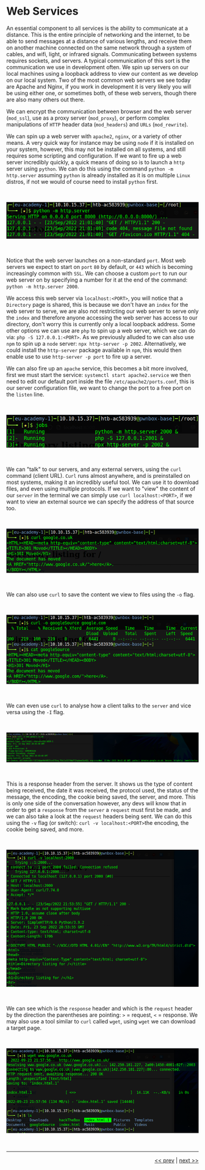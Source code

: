 # Web Services

An essential component to all services is the ability to communicate at a distance. This is the entire principle of networking and the internet, to be able to send messages at a distance of various lengths, and receive them on another machine connected on the same network through a system of cables, and wifi, light, or infrared signals. Communicating between systems requires sockets, and servers. A typical communication of this sort is the communication we use in development often. We spin up servers on our local machines using a loopback address to view our content as we develop on our local system. Two of the most common web servers we see today are Apache and Nginx, if you work in development it is very likely you will be using either one, or sometimes both, of these web servers, though there are also many others out there.

We can encrypt the communication between browser and the web server (`mod_ssl`), use as a proxy server (`mod_proxy`), or perform complex manipulations of `HTTP` header data (`mod_headers`) and `URLs` (`mod_rewrite`).

We can spin up a web server with `apache2`, `nginx`, or a variety of other means. A very quick way for instance may be using `node` if it is installed on your system, however, this may not be installed on all systems, and still requires some scripting and configuration. If we want to fire up a web server incredibly quickly, a quick means of doing so is to launch a `http` server using `python`. We can do this using the command `python -m http.server` assuming `python` is already installed as it is on multiple `Linux` distros, if not we would of course need to install `python` first.

<br />

![Python Webserver](../images/PythonServer.png)

<br />

Notice that the web server launches on a non-standard `port`. Most web servers we expect to start on `port` `80` by default, or `443` which is becoming increasingly common with `SSL`. We can choose a custom `port` to run our web server on by specifying a number for it at the end of the command: `python -m http.server 2000`.

We access this web server via `localhost:<PORT>`, you will notice that a `Directory` page is shared, this is because we don't have an `index` for the web server to serve, we are also not restricting our web server to serve only the `index` and therefore anyone accessing the web server has access to our directory, don't worry this is currently only a local loopback address. Some other options we can use are `php` to spin up a web server, which we can do via: `php -S 127.0.0.1:<PORT>`. As we previously alluded to we can also use `npm` to spin up a `node` server: `npx http-server -p 2002`. Alternatively, we could install the `http-server` package available in `npm`, this would then enable use to use `http-server -p port` to fire up a server.

 We can also fire up an `apache` service, this becomes a bit more involved, first we must start the service: `systemctl start apache2.service` we then need to edit our default port inside the file `/etc/apache2/ports.conf`, this is our server configuration file, we want to change the port to a free port on the `listen` line.

<br />

![Servers](../images/servers.png)

<br />

We can "talk" to our servers, and any external servers, using the `curl` command (client URL). `Curl` runs almost anywhere, and is preinstalled on most systems, making it an incredibly useful tool. We can use it to download files, and even using multiple protocols. If we want to "view" the content of our `server` in the terminal we can simply use `curl localhost:<PORT>`, if we want to view an external source we can specify the address of that source too.

<br />

![Curl Google](../images/curlGoogle.png)

<br />

We can also use `curl` to save the content we view to files using the `-o` flag.

<br />

![Google Source](../images/googleSource.png)

<br />

We can even use `curl` to analyse how a client talks to the `server` and vice versa using the `-I` flag.

<br />


![Curl Response header](../images/curlInvestigate.png)

<br />

This is a response header from the server. It shows us the type of content being received, the date it was received, the protocol used, the status of the message, the encoding, the cookie being saved, the server, and more. This is only one side of the conversation however, any devs will know that in order to get a `response` from the `server` a `request` must first be made, and we can also take a look at the `request` headers being sent. We can do this using the `-v` flag (or switch): `curl -v localhost:<PORT>`the encoding, the cookie being saved, and more.


<br />

![Curl Request header](../images/curlverbose.png)

<br />

We can see which is the `response` header and which is the `request` header by the direction the parentheses are pointing: `>` = request, `<` = response.
We may also use a tool similar to `curl` called `wget`, using `wget` we can download a target page.

<br />

![Wget Download](../images/wget.png)

<br />

___

<div align="right">

[<< prev](./13_masking.md.md) | [next >>]()
</div>